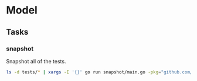 # Model

## Tasks

### snapshot

Snapshot all of the tests.

```sh
ls -d tests/* | xargs -I '{}' go run snapshot/main.go -pkg="github.com/a-h/gidl/model/{}" -op="./{}/snapshot.json"
```

